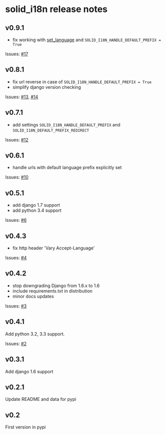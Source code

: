 solid_i18n release notes
========================

v0.9.1
------

 - fix working with [set_language](https://docs.djangoproject.com/en/dev/topics/i18n/translation/#set-language-redirect-view) and `SOLID_I18N_HANDLE_DEFAULT_PREFIX = True`

Issues: [#17](https://github.com/st4lk/django-solid-i18n-urls/issues/17)

v0.8.1
------

 - fix url reverse in case of `SOLID_I18N_HANDLE_DEFAULT_PREFIX = True`
 - simplify django version checking

Issues: [#13](https://github.com/st4lk/django-solid-i18n-urls/issues/13), [#14](https://github.com/st4lk/django-solid-i18n-urls/issues/14)

v0.7.1
------

 - add settings `SOLID_I18N_HANDLE_DEFAULT_PREFIX` and `SOLID_I18N_DEFAULT_PREFIX_REDIRECT`

Issues: [#12](https://github.com/st4lk/django-solid-i18n-urls/issues/12)

v0.6.1
------

 - handle urls with default language prefix explicitly set

Issues: [#10](https://github.com/st4lk/django-solid-i18n-urls/issues/10)

v0.5.1
------

 - add django 1.7 support
 - add python 3.4 support

Issues: [#6](https://github.com/st4lk/django-solid-i18n-urls/issues/6)

v0.4.3
------

 - fix http header 'Vary Accept-Language'

Issues: [#4](https://github.com/st4lk/django-solid-i18n-urls/issues/4)

v0.4.2
------

 - stop downgrading Django from 1.6.x to 1.6
 - include requirements.txt in distribution
 - minor docs updates

Issues: [#3](https://github.com/st4lk/django-solid-i18n-urls/issues/3)

v0.4.1
------
Add python 3.2, 3.3 support.

Issues: [#2](https://github.com/st4lk/django-solid-i18n-urls/issues/2)

v0.3.1
------

Add django 1.6 support

v0.2.1
------

Update README and data for pypi

v0.2
----

First version in pypi
